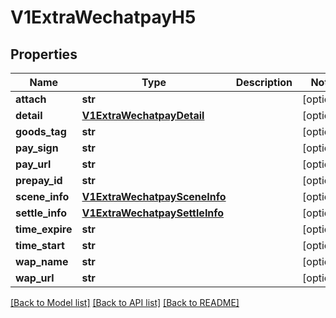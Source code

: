# V1ExtraWechatpayH5

## Properties
Name | Type | Description | Notes
------------ | ------------- | ------------- | -------------
**attach** | **str** |  | [optional] 
**detail** | [**V1ExtraWechatpayDetail**](V1ExtraWechatpayDetail.md) |  | [optional] 
**goods_tag** | **str** |  | [optional] 
**pay_sign** | **str** |  | [optional] 
**pay_url** | **str** |  | [optional] 
**prepay_id** | **str** |  | [optional] 
**scene_info** | [**V1ExtraWechatpaySceneInfo**](V1ExtraWechatpaySceneInfo.md) |  | [optional] 
**settle_info** | [**V1ExtraWechatpaySettleInfo**](V1ExtraWechatpaySettleInfo.md) |  | [optional] 
**time_expire** | **str** |  | [optional] 
**time_start** | **str** |  | [optional] 
**wap_name** | **str** |  | [optional] 
**wap_url** | **str** |  | [optional] 

[[Back to Model list]](../README.md#documentation-for-models) [[Back to API list]](../README.md#documentation-for-api-endpoints) [[Back to README]](../README.md)


